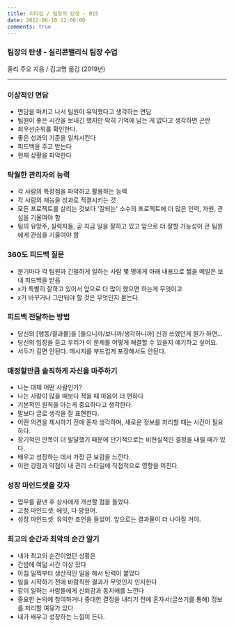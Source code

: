 ```yaml
---
title: 리더십 / 팀장의 탄생 - B15
date: 2022-06-10 12:00:00
comments: true
---
```


### 팀장의 탄생 - 실리콘밸리식 팀장 수업

줄리 주오 지음 / 김고명 옮김 (2019년)

---

### 이상적인 면담

- 면담을 마치고 나서 팀원이 유익했다고 생각하는 면담
- 팀원이 좋은 시간을 보내긴 했지만 딱히 기억에 남는 게 없다고 생각하면 곤란
- 최우선순위를 확인한다.
- 좋은 성과의 기준을 일치시킨다
- 피드백을 주고 받는다
- 현재 상황을 파악한다

### 탁월한 관리자의 능력

- 각 사람의 특장점을 파악하고 활용하는 능력
- 각 사람의 재능을 성과로 직결시키는 것
- 모든 프로젝트를 살리는 것보다 '잘되는' 소수의 프로젝트에 더 많은 인력, 자원, 관심을 기울여야 함
- 팀의 유망주, 실력자들, 곧 지금 일을 잘하고 있고 앞으로 더 잘할 가능성이 큰 팀원에게 관심을 기울여야 함

### 360도 피드백 질문

- 분기마다 각 팀원과 긴밀하게 일하는 사람 몇 명에게 아래 내용으로 짧을 메일은 보내 피드백을 받음
- x가 특별히 잘하고 있어서 앞으로 더 많이 했으면 하는게 무엇이고
- x가 바꾸거나 그만둬야 할 것은 무엇인지 묻는다.

### 피드백 전달하는 방법

- 당신의 [행동/결과물]을 [들으니까/보니까/생각하니까] 신경 쓰였던게 뭔가 하면...
- 당신의 입장을 듣고 우리가 이 문제를 어떻게 해결할 수 있을지 얘기하고 싶어요.
- 서두가 길면 안된다. 메시지를 부드럽게 포장해서도 안된다. 

### 매정할만큼 솔직하게 자신을 마주하기

- 나는 대체 어떤 사람인가?
- 나는 사람이 많을 때보다 적을 때 마음이 더 편하다
- 기본적인 원칙을 아는게 중요하다고 생각한다.
- 말보다 글로 생각을 잘 표현한다.
- 어떤 의견을 제시하기 전에 혼자 생각하며, 새로운 정보를 처리할 때는 시간이 필요하다.
- 장기적인 안목이 더 발달했기 때문에 단기적으로는 비현실적인 결정을 내릴 때가 있다.
- 배우고 성장하는 데서 가장 큰 보람을 느낀다.
- 이런 강점과 약점이 내 관리 스타일에 직접적으로 영향을 미친다.

### 성장 마인드셋을 갖자

- 업무를 끝낸 후 상사에게 개선할 점을 들었다.
- 고정 마인드셋: 에잇, 다 망쳤어.
- 성장 마인드셋: 유익한 조언을 들었어. 앞으로는 결과물이 더 나아질 거야.

### 최고의 순간과 최악의 순간 알기

- 내가 최고의 순간이었던 상황은
- 간밤에 여덟 시간 이상 잤다
- 아침 일찍부터 생산적인 일을 해서 탄력이 붙었다
- 일을 시작하기 전에 바람직한 결과가 무엇인지 인지한다
- 같이 일하는 사람들에게 신뢰감과 동지애를 느낀다
- 중요한 논의에 참여하거나 중대한 결정을 내리기 전에 혼자서(글쓰기를 통해) 정보를 처리할 여유가 있다
- 내가 배우고 성장하는 느낌이 든다.
